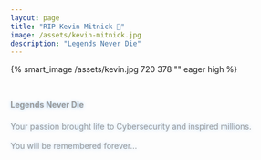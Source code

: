 ```yaml
---
layout: page
title: "RIP Kevin Mitnick 🖤" 
image: /assets/kevin-mitnick.jpg
description: "Legends Never Die"
---
```


{% smart_image /assets/kevin.jpg 720 378 "" eager high %}

<br>

<p style="color:#999; font-size:1em; font-weight:bold; text-shadow: 0 0 5px rgba(104, 182, 255, 0.5); margin-bottom:1.5em;">
Legends Never Die
</p>

<p style="color:#999; text-shadow: 0 0 5px rgba(104, 182, 255, 0.5);">
Your passion brought life to Cybersecurity and inspired millions.<br><br>
You will be remembered forever…
</p>

